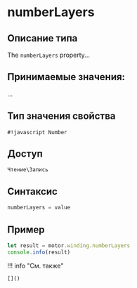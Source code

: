 # numberLayers

## Описание типа
The `numberLayers` property...

## Принимаемые значения:
...

## Тип значения свойства
`#!javascript Number`

## Доступ
`Чтение\Запись`

## Синтаксис
```javascript
numberLayers = value
```

## Пример
```javascript linenums="1"
let result = motor.winding.numberLayers
console.info(result)
```

!!! info "См. также"

    []()

